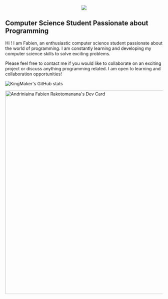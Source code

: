 <center>
  <img src="https://www.crossed-flag-pins.com/animated-flag-gif/gifs/Madagascar_240-animated-flag-gifs.gif" />
</center>
<div width=100% height=100% style="background-image: url('https://www.crossed-flag-pins.com/animated-flag-gif/gifs/Madagascar_240-animated-flag-gifs.gif');">
  
## Computer Science Student Passionate about Programming
Hi ! I am Fabien, an enthusiastic computer science student passionate about the world of programming. I am constantly learning and developing my computer science skills to solve exciting problems.

Please feel free to contact me if you would like to collaborate on an exciting project or discuss anything programming related. I am open to learning and collaboration opportunities!

![KingMaker's GitHub stats](https://github-readme-stats.vercel.app/api?username=fabien-ss&show_icons=true&theme=transparent)

<p><img align="center" src="https://github-readme-stats.vercel.app/api/top-langs?username=fabien-ss&show_icons=true&locale=en&layout=compact" alt="fabien-ss" /></p>
 
<a href="https://app.daily.dev/andriniainafabienrakotomanana"><img src="https://api.daily.dev/devcards/v2/s7hZxFSBbhqCSUaXUask3.png?r=rxa&type=wide" width="652" alt="Andriniaina Fabien Rakotomanana's Dev Card"/></a>
</div>


